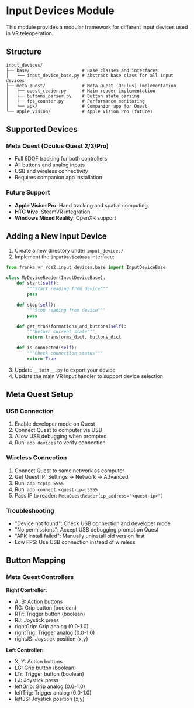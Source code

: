 # Input Devices Module

This module provides a modular framework for different input devices used in VR teleoperation.

## Structure

```
input_devices/
├── base/                    # Base classes and interfaces
│   └── input_device_base.py # Abstract base class for all input devices
├── meta_quest/              # Meta Quest (Oculus) implementation
│   ├── quest_reader.py      # Main reader implementation
│   ├── buttons_parser.py    # Button state parsing
│   ├── fps_counter.py       # Performance monitoring
│   └── apk/                 # Companion app for Quest
└── apple_vision/            # Apple Vision Pro (future)
```

## Supported Devices

### Meta Quest (Oculus Quest 2/3/Pro)

- Full 6DOF tracking for both controllers
- All buttons and analog inputs
- USB and wireless connectivity
- Requires companion app installation

### Future Support

- **Apple Vision Pro**: Hand tracking and spatial computing
- **HTC Vive**: SteamVR integration
- **Windows Mixed Reality**: OpenXR support

## Adding a New Input Device

1. Create a new directory under `input_devices/`
2. Implement the `InputDeviceBase` interface:

```python
from franka_vr_ros2.input_devices.base import InputDeviceBase

class MyDeviceReader(InputDeviceBase):
    def start(self):
        """Start reading from device"""
        pass

    def stop(self):
        """Stop reading from device"""
        pass

    def get_transformations_and_buttons(self):
        """Return current state"""
        return transforms_dict, buttons_dict

    def is_connected(self):
        """Check connection status"""
        return True
```

3. Update `__init__.py` to export your device
4. Update the main VR input handler to support device selection

## Meta Quest Setup

### USB Connection

1. Enable developer mode on Quest
2. Connect Quest to computer via USB
3. Allow USB debugging when prompted
4. Run: `adb devices` to verify connection

### Wireless Connection

1. Connect Quest to same network as computer
2. Get Quest IP: Settings → Network → Advanced
3. Run: `adb tcpip 5555`
4. Run: `adb connect <quest-ip>:5555`
5. Pass IP to reader: `MetaQuestReader(ip_address="<quest-ip>")`

### Troubleshooting

- "Device not found": Check USB connection and developer mode
- "No permissions": Accept USB debugging prompt on Quest
- "APK install failed": Manually uninstall old version first
- Low FPS: Use USB connection instead of wireless

## Button Mapping

### Meta Quest Controllers

**Right Controller:**

- A, B: Action buttons
- RG: Grip button (boolean)
- RTr: Trigger button (boolean)
- RJ: Joystick press
- rightGrip: Grip analog (0.0-1.0)
- rightTrig: Trigger analog (0.0-1.0)
- rightJS: Joystick position (x,y)

**Left Controller:**

- X, Y: Action buttons
- LG: Grip button (boolean)
- LTr: Trigger button (boolean)
- LJ: Joystick press
- leftGrip: Grip analog (0.0-1.0)
- leftTrig: Trigger analog (0.0-1.0)
- leftJS: Joystick position (x,y)

